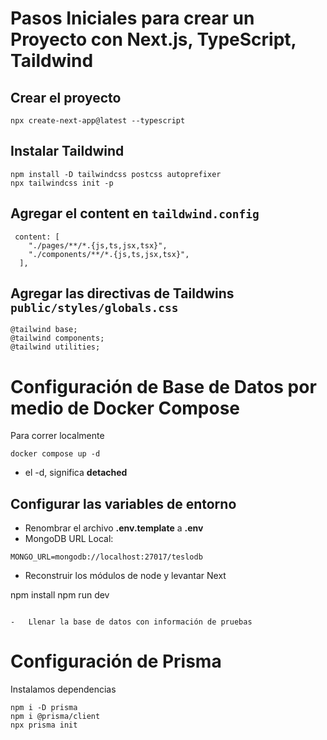 # Pasos Iniciales para crear un Proyecto con Next.js, TypeScript, Taildwind

## Crear el proyecto

```
npx create-next-app@latest --typescript
```

## Instalar Taildwind

```
npm install -D tailwindcss postcss autoprefixer
npx tailwindcss init -p

```

## Agregar el content en `taildwind.config`

```
 content: [
    "./pages/**/*.{js,ts,jsx,tsx}",
    "./components/**/*.{js,ts,jsx,tsx}",
  ],
```

## Agregar las directivas de Taildwins `public/styles/globals.css`

```
@tailwind base;
@tailwind components;
@tailwind utilities;
```

# Configuración de Base de Datos por medio de Docker Compose

Para correr localmente

```
docker compose up -d
```

-   el -d, significa **detached**

## Configurar las variables de entorno

-   Renombrar el archivo **.env.template** a **.env**
-   MongoDB URL Local:

```
MONGO_URL=mongodb://localhost:27017/teslodb

```

-   Reconstruir los módulos de node y levantar Next

npm install
npm run dev

```

-   Llenar la base de datos con información de pruebas
```

# Configuración de Prisma

Instalamos dependencias

```
npm i -D prisma
npm i @prisma/client
npx prisma init
```
